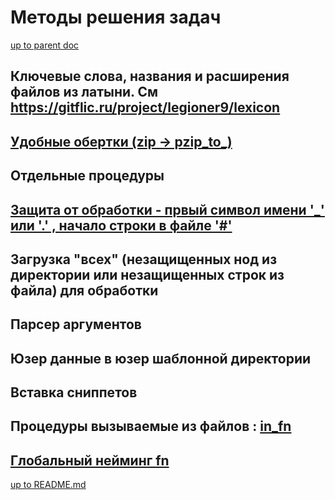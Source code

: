 # <solvendum> Методы решения задач

[up to parent doc](../../../README.md)

## Ключевые слова, названия и расширения файлов из латыни. См https://gitflic.ru/project/legioner9/lexicon

## [<wrap> <fiches> <solvendum> Удобные обертки (zip -> pzip_to_)](fiches/wrap.md)
## Отдельные процедуры
## [<defendchar> <fiches> <solvendum> Защита от обработки - првый символ имени '_' или '.' , начало строки в файле '#'](fiches/defendchar.md)
## Загрузка "всех" (незащищенных нод из директории или незащищенных строк из файла) для обработки
## Парсер аргументов 
## Юзер данные в юзер шаблонной директории
## Вставка сниппетов
## Процедуры вызываемые из файлов : [in_fn](fiches/infn.md)
## [<gnaming> <fiches> <solvendum> Глобальный нейминг fn](fiches/gnaming.md)
 

[up to README.md](../../../README.md)
